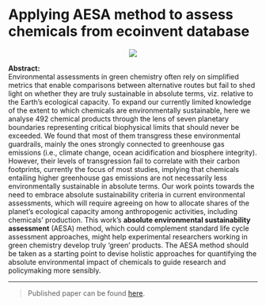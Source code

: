 # Applying AESA method to assess chemicals from ecoinvent database
<p align="center">
  <img src="https://pubs.rsc.org/en/Image/Get?imageInfo.ImageType=GA&imageInfo.ImageIdentifier.ManuscriptID=D1GC02623B&imageInfo.ImageIdentifier.Year=2021" />
</p>

**Abstract:**  
Environmental assessments in green chemistry often rely on simplified metrics that enable comparisons between alternative routes but fail to shed light on whether they are truly sustainable in absolute terms, viz. relative to the Earth’s ecological capacity. To expand our currently limited knowledge of the extent to which chemicals are environmentally sustainable, here we analyse 492 chemical products through the lens of seven planetary boundaries representing critical biophysical limits that should never be exceeded. We found that most of them transgress these environmental guardrails, mainly the ones strongly connected to greenhouse gas emissions (i.e., climate change, ocean acidification and biosphere integrity). However, their levels of transgression fail to correlate with their carbon footprints, currently the focus of most studies, implying that chemicals entailing higher greenhouse gas emissions are not necessarily less environmentally sustainable in absolute terms. Our work points towards the need to embrace absolute sustainability criteria in current environmental assessments, which will require agreeing on how to allocate shares of the planet’s ecological capacity among anthropogenic activities, including chemicals’ production. This work’s **absolute environmental sustainability assessment** (AESA) method, which could complement standard life cycle assessment approaches, might help experimental researchers working in green chemistry develop truly ‘green’ products. The AESA method should be taken as a starting point to devise holistic approaches for quantifying the absolute environmental impact of chemicals to guide research and policymaking more sensibly.

---
>  Published paper can be found [here](https://doi.org/10.1039/D1GC02623B).
